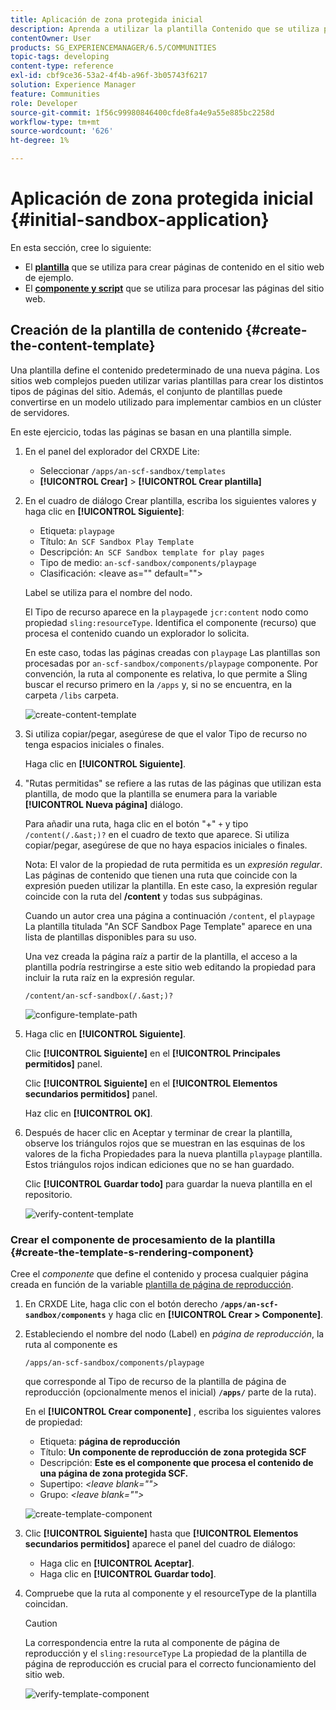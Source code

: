 ```yaml
---
title: Aplicación de zona protegida inicial
description: Aprenda a utilizar la plantilla Contenido que se utiliza para crear páginas de contenido y un componente y un script que se utilizan para procesar páginas de sitios web.
contentOwner: User
products: SG_EXPERIENCEMANAGER/6.5/COMMUNITIES
topic-tags: developing
content-type: reference
exl-id: cbf9ce36-53a2-4f4b-a96f-3b05743f6217
solution: Experience Manager
feature: Communities
role: Developer
source-git-commit: 1f56c99980846400cfde8fa4e9a55e885bc2258d
workflow-type: tm+mt
source-wordcount: '626'
ht-degree: 1%

---
```


# Aplicación de zona protegida inicial {#initial-sandbox-application}

En esta sección, cree lo siguiente:

* El **[plantilla](#createthepagetemplate)** que se utiliza para crear páginas de contenido en el sitio web de ejemplo.
* El **[componente y script](#create-the-template-s-rendering-component)** que se utiliza para procesar las páginas del sitio web.

## Creación de la plantilla de contenido {#create-the-content-template}

Una plantilla define el contenido predeterminado de una nueva página. Los sitios web complejos pueden utilizar varias plantillas para crear los distintos tipos de páginas del sitio. Además, el conjunto de plantillas puede convertirse en un modelo utilizado para implementar cambios en un clúster de servidores.

En este ejercicio, todas las páginas se basan en una plantilla simple.

1. En el panel del explorador del CRXDE Lite:

   * Seleccionar `/apps/an-scf-sandbox/templates`
   * **[!UICONTROL Crear]** > **[!UICONTROL Crear plantilla]**

1. En el cuadro de diálogo Crear plantilla, escriba los siguientes valores y haga clic en **[!UICONTROL Siguiente]**:

   * Etiqueta: `playpage`
   * Título: `An SCF Sandbox Play Template`
   * Descripción: `An SCF Sandbox template for play pages`
   * Tipo de medio: `an-scf-sandbox/components/playpage`
   * Clasificación: &lt;leave as=&quot;&quot; default=&quot;&quot;>

   Label se utiliza para el nombre del nodo.

   El Tipo de recurso aparece en la `playpage`de `jcr:content` nodo como propiedad `sling:resourceType`. Identifica el componente (recurso) que procesa el contenido cuando un explorador lo solicita.

   En este caso, todas las páginas creadas con `playpage` Las plantillas son procesadas por `an-scf-sandbox/components/playpage` componente. Por convención, la ruta al componente es relativa, lo que permite a Sling buscar el recurso primero en la `/apps` y, si no se encuentra, en la carpeta `/libs` carpeta.

   ![create-content-template](assets/create-content-template-1.png)

1. Si utiliza copiar/pegar, asegúrese de que el valor Tipo de recurso no tenga espacios iniciales o finales.

   Haga clic en **[!UICONTROL Siguiente]**.

1. &quot;Rutas permitidas&quot; se refiere a las rutas de las páginas que utilizan esta plantilla, de modo que la plantilla se enumera para la variable **[!UICONTROL Nueva página]** diálogo.

   Para añadir una ruta, haga clic en el botón &quot;+&quot; `+` y tipo `/content(/.&ast;)?` en el cuadro de texto que aparece. Si utiliza copiar/pegar, asegúrese de que no haya espacios iniciales o finales.

   Nota: El valor de la propiedad de ruta permitida es un *expresión regular*. Las páginas de contenido que tienen una ruta que coincide con la expresión pueden utilizar la plantilla. En este caso, la expresión regular coincide con la ruta del **/content** y todas sus subpáginas.

   Cuando un autor crea una página a continuación `/content`, el `playpage` La plantilla titulada &quot;An SCF Sandbox Page Template&quot; aparece en una lista de plantillas disponibles para su uso.

   Una vez creada la página raíz a partir de la plantilla, el acceso a la plantilla podría restringirse a este sitio web editando la propiedad para incluir la ruta raíz en la expresión regular.

   `/content/an-scf-sandbox(/.&ast;)?`

   ![configure-template-path](assets/configure-template-path.png)

1. Haga clic en **[!UICONTROL Siguiente]**.

   Clic **[!UICONTROL Siguiente]** en el **[!UICONTROL Principales permitidos]** panel.

   Clic **[!UICONTROL Siguiente]** en el **[!UICONTROL Elementos secundarios permitidos]** panel.

   Haz clic en **[!UICONTROL OK]**.

1. Después de hacer clic en Aceptar y terminar de crear la plantilla, observe los triángulos rojos que se muestran en las esquinas de los valores de la ficha Propiedades para la nueva plantilla `playpage` plantilla. Estos triángulos rojos indican ediciones que no se han guardado.

   Clic **[!UICONTROL Guardar todo]** para guardar la nueva plantilla en el repositorio.

   ![verify-content-template](assets/verify-content-template.png)

### Crear el componente de procesamiento de la plantilla {#create-the-template-s-rendering-component}

Cree el *componente* que define el contenido y procesa cualquier página creada en función de la variable [plantilla de página de reproducción](#createthepagetemplate).

1. En CRXDE Lite, haga clic con el botón derecho **`/apps/an-scf-sandbox/components`** y haga clic en **[!UICONTROL Crear > Componente]**.
1. Estableciendo el nombre del nodo (Label) en *página de reproducción*, la ruta al componente es

   `/apps/an-scf-sandbox/components/playpage`

   que corresponde al Tipo de recurso de la plantilla de página de reproducción (opcionalmente menos el inicial) **`/apps/`** parte de la ruta).

   En el **[!UICONTROL Crear componente]** , escriba los siguientes valores de propiedad:

   * Etiqueta: **página de reproducción**
   * Título: **Un componente de reproducción de zona protegida SCF**
   * Descripción: **Este es el componente que procesa el contenido de una página de zona protegida SCF.**
   * Supertipo: *&lt;leave blank=&quot;&quot;>*
   * Grupo: *&lt;leave blank=&quot;&quot;>*

   ![create-template-component](assets/create-template-component.png)

1. Clic **[!UICONTROL Siguiente]** hasta que **[!UICONTROL Elementos secundarios permitidos]** aparece el panel del cuadro de diálogo:

   * Haga clic en **[!UICONTROL Aceptar]**.
   * Haga clic en **[!UICONTROL Guardar todo]**.

1. Compruebe que la ruta al componente y el resourceType de la plantilla coincidan.

   >[!CAUTION]
   >
   >La correspondencia entre la ruta al componente de página de reproducción y el `sling:resourceType` La propiedad de la plantilla de página de reproducción es crucial para el correcto funcionamiento del sitio web.

   ![verify-template-component](assets/verify-template-component.png)
